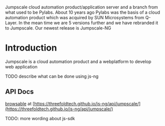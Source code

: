Jumpscale cloud automation product/application server and a branch from what used to be Pylabs. About 10 years ago Pylabs was the basis of a cloud automation product which was acquired by SUN Microsystems from Q-Layer. In the mean time we are 5 versions further and we have rebranded it to Jumpscale. Our newest release is Jumpscale-NG

# Introduction

Jumpscale is a cloud automation product and a webplatform to develop web application

TODO describe what can be done using js-ng

## API Docs

[browsable](https://threefoldtech.github.io/js-ng/api/jumpscale/) at [https://threefoldtech.github.io/js-ng/api/jumpscale/](https://threefoldtech.github.io/js-ng/api/jumpscale/)


TODO: more wording about js-sdk